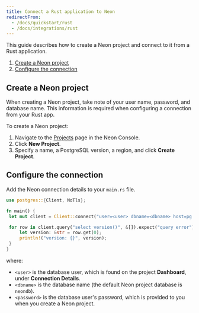 ```yaml
---
title: Connect a Rust application to Neon
redirectFrom:
  - /docs/quickstart/rust
  - /docs/integrations/rust
---
```


This guide describes how to create a Neon project and connect to it from a Rust application.

1. [Create a Neon project](#create-a-neon-project)
2. [Configure the connection](#configure-the-connection)

## Create a Neon project

When creating a Neon project, take note of your user name, password, and database name. This information is required when configuring a connection from your Rust app.

To create a Neon project:

1. Navigate to the [Projects](https://console.neon.tech/app/projects) page in the Neon Console.
2. Click **New Project**.
3. Specify a name, a PostgreSQL version, a region, and click **Create Project**.

## Configure the connection

Add the Neon connection details to your `main.rs` file.

```rust
use postgres::{Client, NoTls};

fn main() {
 let mut client = Client::connect("user=<user> dbname=<dbname> host=pg.neon.tech password=<password>", NoTls).expect("connection error");

 for row in client.query("select version()", &[]).expect("query error") {
     let version: &str = row.get(0);
     println!("version: {}", version);
 }
}
```

where:

- `<user>` is the database user, which is found on the project **Dashboard**, under **Connection Details**.
- `<dbname>` is the database name (the default Neon project database is `neondb`).
- `<password>` is the database user's password, which is provided to you when you create a Neon project.

